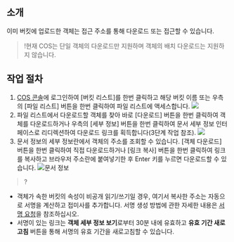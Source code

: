 ## 소개
이미 버킷에 업로드한 객체는 접근 주소를 통해 다운로드 또는 접근할 수 있습니다.

>!현재 COS는 단일 객체의 다운로드만 지원하며 객체의 배치 다운로드는 지원하지 않습니다.

## 작업 절차
1. [COS 콘솔](https://console.cloud.tencent.com/cos5)에 로그인하여 [버킷 리스트]를 한번 클릭하고 해당 버킷 이름 또는 우측의 [파일 리스트] 버튼을 한번 클릭하여 파일 리스트에 액세스합니다.
  ![](https://main.qcloudimg.com/raw/b373ba0eba6a1723236fce8e4a945c64.png)
2. 파일 리스트에서 다운로드할 객체를 찾아 바로 [다운로드] 버튼을 한번 클릭하여 객체를 다운로드하거나 우측의 [세부 정보] 버튼을 한번 클릭하여 문서 세부 정보 인터페이스로 리디렉션하여 다운로드 링크를 획득합니다(3단계 작업 참조).
![](https://main.qcloudimg.com/raw/43a197c8c2b662fc0149642a3a769f35.png)
3. 문서 정보의 세부 정보란에서 객체의 주소를 조회할 수 있습니다. [객체 다운로드] 버튼을 한번 클릭하여 직접 다운로드하거나 [링크 복사] 버튼을 한번 클릭하여 링크를 복사하고 브라우저 주소란에 붙여넣기한 후 Enter 키를 누르면 다운로드할 수 있습니다.
![문서 정보](https://main.qcloudimg.com/raw/6b60651aee260df4f4969f8a7b25deb7.png)

>?
- 객체가 속한 버킷의 속성이 비공개 읽기/쓰기일 경우, 여기서 복사한 주소는 자동으로 서명을 계산하고 접미사를 추가합니다. 서명 생성 방법에 관한 자세한 내용은 [서명 요청](https://intl.cloud.tencent.com/document/product/436/7778)을 참조하십시오.
- 서명이 있는 링크는 **객체 세부 정보 보기**로부터 30분 내에 유효하고 **유효 기간 새로고침** 버튼을 통해 서명의 유효 기간을 새로고침할 수 있습니다.

